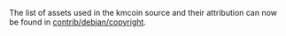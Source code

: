 The list of assets used in the kmcoin source and their attribution can now be found in [contrib/debian/copyright](../contrib/debian/copyright).

